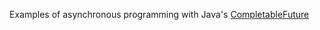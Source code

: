 Examples of asynchronous programming with Java's [CompletableFuture](https://docs.oracle.com/javase/8/docs/api/java/util/concurrent/CompletableFuture.html)
